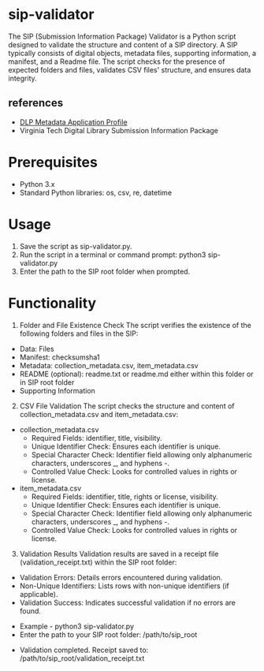 # sip-validator
The SIP (Submission Information Package) Validator is a Python script designed to validate the structure and content of a SIP directory. A SIP typically consists of digital objects, metadata files, supporting information, a manifest, and a Readme file. The script checks for the presence of expected folders and files, validates CSV files' structure, and ensures data integrity.
## references
- [DLP Metadata Application Profile](https://docs.google.com/document/d/1WZUe6fnmbQNRX5crx3YAcHNb6tyuHvfPyBLWoJbAwhM/edit?usp=sharing)
- Virginia Tech Digital Library Submission Information Package
# Prerequisites
- Python 3.x 
- Standard Python libraries: os, csv, re, datetime
# Usage
1.	Save the script as sip-validator.py.
2.	Run the script in a terminal or command prompt: 
python3 sip-validator.py
3.	Enter the path to the SIP root folder when prompted.
# Functionality
1. Folder and File Existence Check
The script verifies the existence of the following folders and files in the SIP:
- Data: Files
- Manifest: checksumsha1
- Metadata: collection_metadata.csv, item_metadata.csv
- README (optional): readme.txt or readme.md either within this folder or in SIP root folder
- Supporting Information
2. CSV File Validation
The script checks the structure and content of collection_metadata.csv and item_metadata.csv:
- collection_metadata.csv
  - Required Fields: identifier, title, visibility.
  - Unique Identifier Check: Ensures each identifier is unique.
  - Special Character Check: Identifier field allowing only alphanumeric characters, underscores _, and hyphens -.
  - Controlled Value Check: Looks for controlled values in rights or license.
- item_metadata.csv
  - Required Fields: identifier, title, rights or license, visibility.
  - Unique Identifier Check: Ensures each identifier is unique.
  - Special Character Check: Identifier field allowing only alphanumeric characters, underscores _, and hyphens -.
  - Controlled Value Check: Looks for controlled values in rights or license.
3. Validation Results
Validation results are saved in a receipt file (validation_receipt.txt) within the SIP root folder:
- Validation Errors: Details errors encountered during validation.
- Non-Unique Identifiers: Lists rows with non-unique identifiers (if applicable).
- Validation Success: Indicates successful validation if no errors are found.
* Example - 
python3 sip-validator.py
* Enter the path to your SIP root folder: /path/to/sip_root
- Validation completed. Receipt saved to: /path/to/sip_root/validation_receipt.txt
